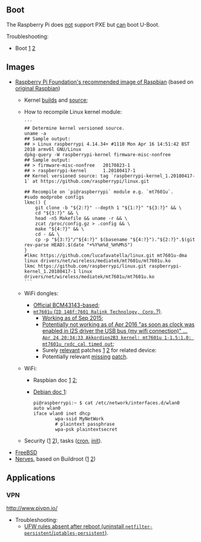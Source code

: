 ## Boot

The Raspberry Pi does [not](http://www.raspberrypi.org/forums/viewtopic.php?t=1444) support PXE but [can](http://elinux.org/RPi_U-Boot) boot U-Boot.

Troubleshooting:
* Boot [1](http://elinux.org/index.php?title=R-Pi_Troubleshooting&oldid=408541#Power_.2F_Start-up) [2](https://www.raspberrypi.org/forums/viewtopic.php?p=437084)

## Images

* [Raspberry Pi Foundation's recommended image of Raspbian](https://www.raspberrypi.org/downloads/raspbian/) (based on [original Raspbian](https://www.raspbian.org/))
  * Kernel [builds](https://github.com/raspberrypi/firmware/commits/master/boot) and [source](https://github.com/raspberrypi/linux/commits);
  * How to recompile Linux kernel module:

        ```
        ## Determine kernel versioned source.
        uname -a
        ## Sample output:
        ## > Linux raspberrypi 4.14.34+ #1110 Mon Apr 16 14:51:42 BST 2018 armv6l GNU/Linux
        dpkg-query -W raspberrypi-kernel firmware-misc-nonfree
        ## Sample output:
        ## > firmware-misc-nonfree   20170823-1
        ## > raspberrypi-kernel      1.20180417-1
        ## Kernel versioned source: tag `raspberrypi-kernel_1.20180417-1` at https://github.com/raspberrypi/linux.git

        ## Recompile on `pi@raspberrypi` module e.g. `mt7601u`.
        #sudo modprobe configs
        lkmc() {
            git clone -b "${2:?}" --depth 1 "${1:?}" "${3:?}" && \
            cd "${3:?}" && \
            head -n5 Makefile && uname -r && \
            zcat /proc/config.gz > .config && \
            make "${4:?}" && \
            cd - && \
            cp -p "${3:?}"/"${4:?}" $(basename "${4:?}")."${2:?}".$(git rev-parse HEAD).$(date "+%Y%m%d_%H%M%S")
        }
        #lkmc https://github.com/lucafavatella/linux.git mt7601u-dma linux drivers/net/wireless/mediatek/mt7601u/mt7601u.ko
        lkmc https://github.com/raspberrypi/linux.git raspberrypi-kernel_1.20180417-1 linux drivers/net/wireless/mediatek/mt7601u/mt7601u.ko
        ```

  * WiFi dongles:
    * [Official BCM43143-based](https://www.raspberrypi.org/products/raspberry-pi-usb-wifi-dongle/);
    * [`mt7601u` (`ID 148f:7601 Ralink Technology, Corp.`?)](https://git.kernel.org/pub/scm/linux/kernel/git/stable/linux-stable.git/log/drivers/net/wireless/mediatek?h=linux-4.14.y).
      * [Working as of Sep 2015](https://github.com/raspberrypi/firmware/commit/13aa07f322b6f1645508b5c24ad70035f2a963d5);
      * [Potentially not working as of Apr 2016 "as soon as clock was enabled in I2S driver the USB bus (my wifi connection)" ... `Apr 24 20:34:33 Akkordion2B3 kernel: mt7601u 1-1.5:1.0: mt7601u_rxdc_cal timed out`](https://github.com/raspberrypi/linux/issues/1231#issuecomment-214044073);
      * Surely [relevant](https://github.com/openwrt/mt76/issues/139#issuecomment-388257649) patches [1](https://github.com/openwrt/mt76/commit/ad0a3e912a16c7cc1325a2bfc42a803a45efa26a) [2](https://github.com/openwrt/mt76/commit/a343cb68676b7172d4f3d0b0b1cb78cc8dc70ac1) for related device: 
      * Potentially relevant [mis](https://github.com/raspberrypi/linux/tree/raspberrypi-kernel_1.20180417-1/drivers/net/wireless/mediatek/mt7601u)[sing](https://git.kernel.org/pub/scm/linux/kernel/git/stable/linux-stable.git/log/drivers/net/wireless/mediatek/mt7601u?h=v4.14.34) [patch](https://git.kernel.org/pub/scm/linux/kernel/git/torvalds/linux.git/commit/drivers/net/wireless/mediatek/mt7601u?h=v4.17-rc5&id=fee05843801c37e527dbe2c5eeb3fb3b15bc9919).
  * WiFi:
    * Raspbian doc [1](https://www.raspberrypi.org/documentation/configuration/wireless/wireless-cli.md) [2](https://github.com/raspberrypi/documentation/pull/790);
    * [Debian doc 1](https://wiki.debian.org/WiFi/HowToUse?action=recall&rev=69#WPA-PSK_and_WPA2-PSK):

        ```
        pi@raspberrypi:~ $ cat /etc/network/interfaces.d/wlan0
        auto wlan0
        iface wlan0 inet dhcp
                wpa-ssid MyNetWork
                # plaintext passphrase
                wpa-psk plaintextsecret
        ```

  * Security ([1](https://www.raspberrypi.org/documentation/linux/usage/users.md) [2](https://www.raspberrypi.org/documentation/configuration/security.md)), tasks ([cron](https://www.raspberrypi.org/documentation/linux/usage/cron.md), [init](https://www.raspberrypi.org/documentation/linux/usage/rc-local.md)).
* [FreeBSD](https://wiki.freebsd.org/FreeBSD/arm/Raspberry%20Pi)
* [Nerves](https://github.com/nerves-project/nerves_system_rpi), based on Buildroot ([1](https://git.busybox.net/buildroot/tree/board/raspberrypi/readme.txt?id=03f6e005e6a9617767b24a9026da9477848020cc) [2](https://git.busybox.net/buildroot/tree/configs/raspberrypi_defconfig?id=03f6e005e6a9617767b24a9026da9477848020cc))

## Applications

### VPN

http://www.pivpn.io/
* Troubleshooting:
  * [UFW rules absent after reboot (uninstall `netfilter-persistent`/`iptables-persistent`)](https://github.com/pivpn/pivpn/issues/414).
